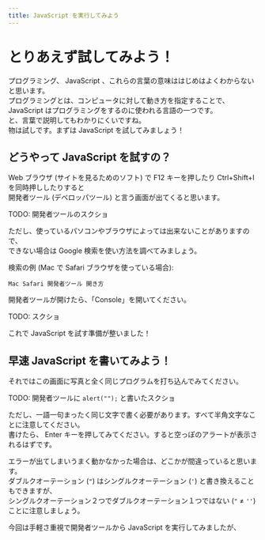 ```yaml
---
title: JavaScript を実行してみよう
---
```


# とりあえず試してみよう！

プログラミング、 JavaScript 、これらの言葉の意味ははじめはよくわからないと思います。  
プログラミングとは、コンピュータに対して動き方を指定することで、  
JavaScript はプログラミングをするのに使われる言語の一つです。  
と、言葉で説明してもわかりにくいですね。  
物は試しです。まずは JavaScript を試してみましょう！  

## どうやって JavaScript を試すの？

Web ブラウザ (サイトを見るためのソフト) で F12 キーを押したり Ctrl+Shift+I を同時押ししたりすると  
開発者ツール (デベロッパツール) と言う画面が出てくると思います。  
  
TODO: 開発者ツールのスクショ  
  
ただし、使っているパソコンやブラウザによっては出来ないことがありますので、  
できない場合は Google 検索を使い方法を調べてみましょう。  
  
検索の例 (Mac で Safari ブラウザを使っている場合):  

```
Mac Safari 開発者ツール 開き方
```

開発者ツールが開けたら、「Console」を開いてください。  

TODO: スクショ  

これで JavaScript を試す準備が整いました！  

## 早速 JavaScript を書いてみよう！

それではこの画面に写真と全く同じプログラムを打ち込んでみてください。  

TODO: 開発者ツールに `alert("");` と書いたスクショ  

ただし、一語一句まったく同じ文字で書く必要があります。すべて半角文字なことに注意してください。  
書けたら、 Enter キーを押してみてください。すると空っぽのアラートが表示されるはずです。  
  
エラーが出てしまいうまく動かなかった場合は、どこかが間違っていると思います。  
ダブルクオーテーション (`"`) はシングルクオーテーション (`'`) と書き換えることもできますが、  
シングルクオーテーション２つでダブルクオーテーション１つではない (`"` ≠ `''`) ことに注意しましょう。  
  
  
今回は手軽さ重視で開発者ツールから JavaScript を実行してみましたが、  

